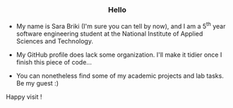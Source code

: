 ### <div align="center">Hello</div>

- My name is Sara Briki (I'm sure you can tell by now), and I am a 5<sup>th</sup> year software engineering student at the National Institute of Applied Sciences and Technology.
  
- My GitHub profile does lack some organization. I'll make it tidier once I finish this piece of code...

- You can nonetheless find some of my academic projects and lab tasks. Be my guest :)

Happy visit !
  
<!--
**SaraBriki/SaraBriki** is a ✨ _special_ ✨ repository because its `README.md` (this file) appears on your GitHub profile.

Here are some ideas to get you started:

- 🔭 I’m currently working on ...
- 🌱 I’m currently learning ...
- 👯 I’m looking to collaborate on ...
- 🤔 I’m looking for help with ...
- 💬 Ask me about ...
- 📫 How to reach me: ...
- 😄 Pronouns: ...
- ⚡ Fun fact: ...
-->
